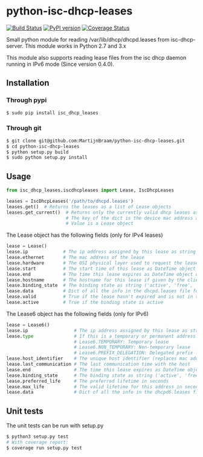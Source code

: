 python-isc-dhcp-leases
======================

[![Build Status](https://travis-ci.org/MartijnBraam/python-isc-dhcp-leases.svg?branch=master)](https://travis-ci.org/MartijnBraam/python-isc-dhcp-leases)
[![PyPI version](https://badge.fury.io/py/isc_dhcp_leases.svg)](http://badge.fury.io/py/isc_dhcp_leases)
[![Coverage Status](https://coveralls.io/repos/MartijnBraam/python-isc-dhcp-leases/badge.svg)](https://coveralls.io/r/MartijnBraam/python-isc-dhcp-leases)

Small python module for reading /var/lib/dhcp/dhcpd.leases from isc-dhcp-server. This module works in Python 2.7 and 3.x

This module also supports reading lease files from the isc dhcp daemon running in IPv6 mode (Since version 0.4.0). 

## Installation

### Through pypi

```bash
$ sudo pip install isc_dhcp_leases
```

### Through git

```bash
$ git clone git@github.com:MartijnBraam/python-isc-dhcp-leases.git
$ cd python-isc-dhcp-leases
$ python setup.py build
$ sudo python setup.py install
```

## Usage

```python
from isc_dhcp_leases.iscdhcpleases import Lease, IscDhcpLeases

leases = IscDhcpLeases('/path/to/dhcpd.leases')
leases.get()  # Returns the leases as a list of Lease objects
leases.get_current()  # Returns only the currently valid dhcp leases as dict
                      # The key of the dict is the device mac address and the
                      # Value is a Lease object
```

The Lease object has the following fields (only for IPv4 leases)

```python
lease = Lease()
lease.ip             # The ip address assigned by this lease as string
lease.ethernet       # The mac address of the lease
lease.hardware       # The OSI physical layer used to request the lease (usually ethernet)
lease.start          # The start time of this lease as DateTime object
lease.end            # The time this lease expires as DateTime object or None if this is an infinite lease
lease.hostname       # The hostname for this lease if given by the client
lease.binding_state  # The binding state as string ('active', 'free', 'abandoned', 'backup')
lease.data           # Dict of all the info in the dhcpd.leases file for this lease
lease.valid          # True if the lease hasn't expired and is not in the future
lease.active         # True if the binding state is active
```

The Lease6 object has the following fields (only for IPv6)

```python
lease = Lease6()
lease.ip                 # The ip address assigned by this lease as string
lease.type               # If this is a temporary or permanent address. I's one of the following:
                         # Lease6.TEMPORARY: Temporary lease
                         # Lease6.NON_TEMPORARY: Non-temporary lease
                         # Lease6.PREFIX_DELEGATION: Delegated prefix lease
lease.host_identifier    # The unique host identifier (replaces mac addresses in IPv6)
lease.last_communication # The last communication time with the host
lease.end                # The time this lease expires as DateTime object or None if this is an infinite lease
lease.binding_state      # The binding state as string ('active', 'free', 'abandoned', 'backup')
lease.preferred_life     # The preferred lifetime in seconds
lease.max_life           # The valid lifetime for this address in seconds
lease.data               # Dict of all the info in the dhcpd6.leases file for this lease
```

## Unit tests

The unit tests can be run with setup.py

```bash
$ python3 setup.py test
# With coverage report:
$ coverage run setup.py test
```